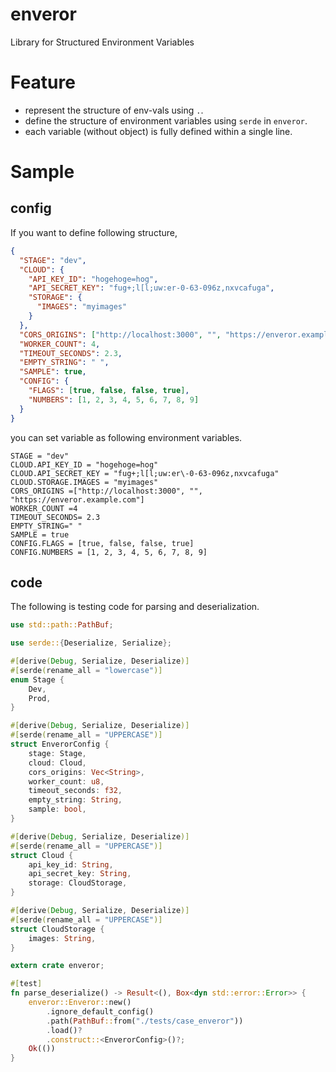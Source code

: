 # enveror

Library for Structured Environment Variables

# Feature

- represent the structure of env-vals using `.`.
- define the structure of environment variables using `serde` in `enveror`.
- each variable (without object) is fully defined within a single line.

# Sample

## config

If you want to define following structure,

```json
{
  "STAGE": "dev",
  "CLOUD": {
    "API_KEY_ID": "hogehoge=hog",
    "API_SECRET_KEY": "fug+;l[l;uw:er-0-63-096z,nxvcafuga",
    "STORAGE": {
      "IMAGES": "myimages"
    }
  },
  "CORS_ORIGINS": ["http://localhost:3000", "", "https://enveror.example.com"],
  "WORKER_COUNT": 4,
  "TIMEOUT_SECONDS": 2.3,
  "EMPTY_STRING": " ",
  "SAMPLE": true,
  "CONFIG": {
    "FLAGS": [true, false, false, true],
    "NUMBERS": [1, 2, 3, 4, 5, 6, 7, 8, 9]
  }
}
```

you can set variable as following environment variables.

```
STAGE = "dev"
CLOUD.API_KEY_ID = "hogehoge=hog"
CLOUD.API_SECRET_KEY = "fug+;l[l;uw:er\-0-63-096z,nxvcafuga"
CLOUD.STORAGE.IMAGES = "myimages"
CORS_ORIGINS =["http://localhost:3000", "", "https://enveror.example.com"]
WORKER_COUNT =4
TIMEOUT_SECONDS= 2.3
EMPTY_STRING=" "
SAMPLE = true
CONFIG.FLAGS = [true, false, false, true]
CONFIG.NUMBERS = [1, 2, 3, 4, 5, 6, 7, 8, 9]
```

## code

The following is testing code for parsing and deserialization.

```rust
use std::path::PathBuf;

use serde::{Deserialize, Serialize};

#[derive(Debug, Serialize, Deserialize)]
#[serde(rename_all = "lowercase")]
enum Stage {
    Dev,
    Prod,
}

#[derive(Debug, Serialize, Deserialize)]
#[serde(rename_all = "UPPERCASE")]
struct EnverorConfig {
    stage: Stage,
    cloud: Cloud,
    cors_origins: Vec<String>,
    worker_count: u8,
    timeout_seconds: f32,
    empty_string: String,
    sample: bool,
}

#[derive(Debug, Serialize, Deserialize)]
#[serde(rename_all = "UPPERCASE")]
struct Cloud {
    api_key_id: String,
    api_secret_key: String,
    storage: CloudStorage,
}

#[derive(Debug, Serialize, Deserialize)]
#[serde(rename_all = "UPPERCASE")]
struct CloudStorage {
    images: String,
}

extern crate enveror;

#[test]
fn parse_deserialize() -> Result<(), Box<dyn std::error::Error>> {
    enveror::Enveror::new()
        .ignore_default_config()
        .path(PathBuf::from("./tests/case_enveror"))
        .load()?
        .construct::<EnverorConfig>()?;
    Ok(())
}
```
